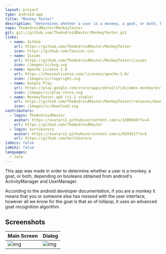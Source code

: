 ```yaml
---
layout: project
type: android-app
title: "Monkey Tester"
description: "Determines whether a user is a monkey, a goat, or both, based on values obtained from android's ActivityManager and UserManager."
repo: TheAndroidMaster/MonkeyTester
git: git://github.com/TheAndroidMaster/MonkeyTester.git
links:
  - name: GitHub
    url: https://github.com/TheAndroidMaster/MonkeyTester
    icon: https://github.com/favicon.ico
  - name: Issues
    url: https://github.com/TheAndroidMaster/MonkeyTester/issues
    icon: /images/ic/bug.svg
  - name: Apache License 2.0
    url: https://choosealicense.com/licenses/apache-2.0/
    icon: /images/ic/copyright.svg
  - name: Google Play
    url: https://play.google.com/store/apps/details?id=james.monkeytester
    icon: /images/ic/play-store.svg
  - name: MonkeyTester.apk (v1.2 stable)
    url: https://github.com/TheAndroidMaster/MonkeyTester/releases/download/v1.2/MonkeyTester.apk
    icon: /images/ic/download.svg
contributors:
  - login: TheAndroidMaster
    avatar: https://avatars1.githubusercontent.com/u/13000407?v=4
    url: https://github.com/TheAndroidMaster
  - login: kartikarora
    avatar: https://avatars2.githubusercontent.com/u/6591617?v=4
    url: https://github.com/kartikarora
isDocs: false
isWiki: false
languages:
  - Java
---
```


This app was made in order to determine whether a user is a monkey, a goat, or both, depending on booleans obtained from android's ActivityManager and UserManager.

According to the android developer documentation, if you are a monkey it means that you or someone else has messed with the user interface, however all we know for the goat is that as of lollipop, it uses an advanced goat recognition algorithm.

## Screenshots

|Main Screen|Dialog|
|-----|-----|
|![img](https://raw.githubusercontent.com/TheAndroidMaster/TheAndroidMaster.github.io/master/images/screenshots/MonkeyTester-Main.png)|![img](https://raw.githubusercontent.com/TheAndroidMaster/TheAndroidMaster.github.io/master/images/screenshots/MonkeyTester-Dialog.png)|
